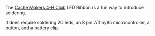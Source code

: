 The [Cache Makers 4-H Club](http://cachemakers.org) LED Ribbon is a fun way to introduce soldering.
  		  
It does require soldering 20 leds, an 8 pin ATtiny85 microcontroller, a button, and a battery clip. 
